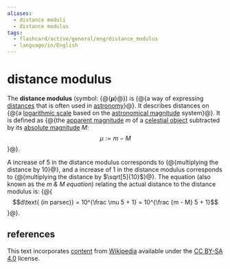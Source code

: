 ```yaml
---
aliases:
  - distance moduli
  - distance modulus
tags:
  - flashcard/active/general/eng/distance_modulus
  - language/in/English
---
```


# distance modulus

The __distance modulus__ (symbol: {@{___μ___}@}) is {@{a way of expressing [distances](distance.md) that is often used in [astronomy](astronomy.md)}@}. It describes distances on {@{a [logarithmic scale](logarithmic%20scale.md) based on the [astronomical magnitude](magnitude%20(astronomy).md) system}@}. It is defined as {@{the [apparent magnitude](apparent%20magnitude.md) $m$ of a [celestial object](astronomical%20object.md) subtracted by its [absolute magnitude](absolute%20magnitude.md) $M$: $$\mu := m - M$$}@}. <!--SR:!2028-05-04,1069,350!2027-05-23,785,330!2025-08-06,291,330!2028-06-25,1110,350-->

A increase of 5 in the distance modulus corresponds to {@{multiplying the distance by 10}@}, and a increase of 1 in the distance modulus corresponds to {@{multiplying the distance by $\sqrt[5]{10}$}@}. The equation (also known as the _m & M equation_) relating the actual distance to the distance modulus is: {@{$$d\text{ (in parsec)} = 10^{\frac \mu 5 + 1} = 10^{\frac {m - M} 5 + 1}$$}@}. <!--SR:!2027-09-24,869,330!2026-07-16,493,310!2028-06-15,1100,350-->

## references

This text incorporates [content](https://en.wikipedia.org/wiki/distance_modulus) from [Wikipedia](Wikipedia.md) available under the [CC BY-SA 4.0](https://creativecommons.org/licenses/by-sa/4.0/) license.
